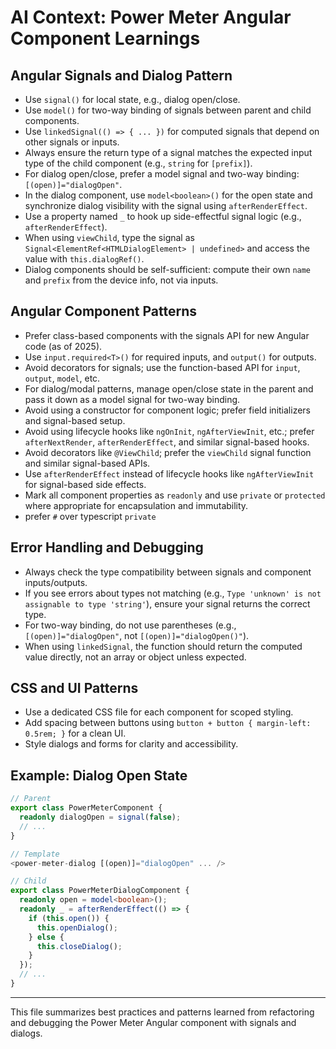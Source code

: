 # AI Context: Power Meter Angular Component Learnings

## Angular Signals and Dialog Pattern

- Use `signal()` for local state, e.g., dialog open/close.
- Use `model()` for two-way binding of signals between parent and child components.
- Use `linkedSignal(() => { ... })` for computed signals that depend on other signals or inputs.
- Always ensure the return type of a signal matches the expected input type of the child component (e.g., `string` for `[prefix]`).
- For dialog open/close, prefer a model signal and two-way binding: `[(open)]="dialogOpen"`.
- In the dialog component, use `model<boolean>()` for the open state and synchronize dialog visibility with the signal using `afterRenderEffect`.
- Use a property named `_` to hook up side-effectful signal logic (e.g., `afterRenderEffect`).
- When using `viewChild`, type the signal as `Signal<ElementRef<HTMLDialogElement> | undefined>` and access the value with `this.dialogRef()`.
- Dialog components should be self-sufficient: compute their own `name` and `prefix` from the device info, not via inputs.

## Angular Component Patterns

- Prefer class-based components with the signals API for new Angular code (as of 2025).
- Use `input.required<T>()` for required inputs, and `output()` for outputs.
- Avoid decorators for signals; use the function-based API for `input`, `output`, `model`, etc.
- For dialog/modal patterns, manage open/close state in the parent and pass it down as a model signal for two-way binding.
- Avoid using a constructor for component logic; prefer field initializers and signal-based setup.
- Avoid using lifecycle hooks like `ngOnInit`, `ngAfterViewInit`, etc.; prefer `afterNextRender`, `afterRenderEffect`, and similar signal-based hooks.
- Avoid decorators like `@ViewChild`; prefer the `viewChild` signal function and similar signal-based APIs.
- Use `afterRenderEffect` instead of lifecycle hooks like `ngAfterViewInit` for signal-based side effects.
- Mark all component properties as `readonly` and use `private` or `protected` where appropriate for encapsulation and immutability.
- prefer `#` over typescript `private` 

## Error Handling and Debugging

- Always check the type compatibility between signals and component inputs/outputs.
- If you see errors about types not matching (e.g., `Type 'unknown' is not assignable to type 'string'`), ensure your signal returns the correct type.
- For two-way binding, do not use parentheses (e.g., `[(open)]="dialogOpen"`, not `[(open)]="dialogOpen()"`).
- When using `linkedSignal`, the function should return the computed value directly, not an array or object unless expected.

## CSS and UI Patterns

- Use a dedicated CSS file for each component for scoped styling.
- Add spacing between buttons using `button + button { margin-left: 0.5rem; }` for a clean UI.
- Style dialogs and forms for clarity and accessibility.

## Example: Dialog Open State

```typescript
// Parent
export class PowerMeterComponent {
  readonly dialogOpen = signal(false);
  // ...
}

// Template
<power-meter-dialog [(open)]="dialogOpen" ... />

// Child
export class PowerMeterDialogComponent {
  readonly open = model<boolean>();
  readonly _ = afterRenderEffect(() => {
    if (this.open()) {
      this.openDialog();
    } else {
      this.closeDialog();
    }
  });
  // ...
}
```

---
This file summarizes best practices and patterns learned from refactoring and debugging the Power Meter Angular component with signals and dialogs.
